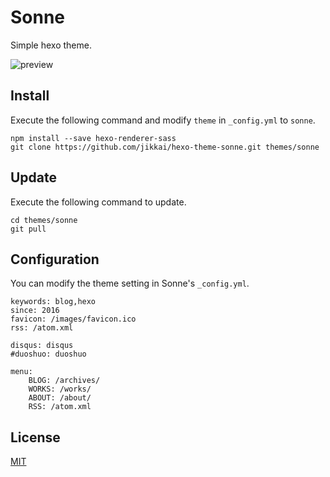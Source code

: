 # Sonne

Simple hexo theme.

![preview](https://cloud.githubusercontent.com/assets/14025786/15006476/e9803e32-1203-11e6-8a28-1cb0ae769a0d.png)

## Install

Execute the following command and modify `theme` in `_config.yml` to `sonne`.

```
npm install --save hexo-renderer-sass
git clone https://github.com/jikkai/hexo-theme-sonne.git themes/sonne
```

## Update
Execute the following command to update.

```
cd themes/sonne
git pull
```

## Configuration
You can modify the theme setting in Sonne's `_config.yml`.

```
keywords: blog,hexo
since: 2016
favicon: /images/favicon.ico
rss: /atom.xml

disqus: disqus
#duoshuo: duoshuo

menu:
    BLOG: /archives/
    WORKS: /works/
    ABOUT: /about/
    RSS: /atom.xml
```

## License
[MIT](https://github.com/jikkai/hexo-theme-sonne/blob/master/LICENSE)

